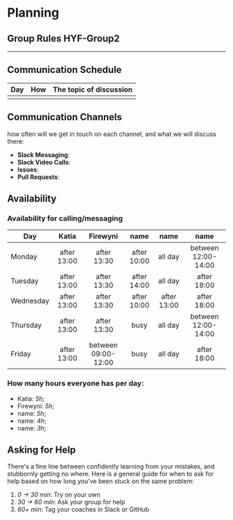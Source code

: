 # Planning

## Group Rules HYF-Group2

---

## Communication Schedule

| Day | How | The topic of discussion |
| --- | :-: | ----------------------- |
|     |     |                         |

## Communication Channels

how often will we get in touch on each channel, and what we will discuss there:

- **Slack Messaging**:
- **Slack Video Calls**:
- **Issues**:
- **Pull Requests**:

## Availability

### Availability for calling/messaging

| Day       |    Katia    |    Firewyni     |    name     |    name     |        name         |
| --------- | :---------: | :---------: | :---------: | :---------: | :-----------------: |
| Monday    | after 13:00 | after 13:30 | after 10:00 |   all day   | between 12:00-14:00 |
| Tuesday   | after 13:00  | after 13:30 | after 14:00 |   all day   |     after 18:00     |
| Wednesday | after 13:00 | after 13:30 | after 10:00 | after 13:00 |     after 18:00     |
| Thursday  | after 13:00   | after 13:30 |    busy     |   all day   | between 12:00-14:00 |
| Friday    | after 13:00  |   between 09:00-12:00   |    busy     |   all day   |     after 18:00     |

### How many hours everyone has per day:

- Katia: _5h_;
- Firewyni: _5h_;
- name: _5h_;
- name: _4h_;
- name: _3h_;

## Asking for Help

There's a fine line between confidently learning from your mistakes, and stubbornly getting no where. Here is a general guide for when to ask for help based on how long you've been stuck on the same problem:

1. _0 -> 30 min_: Try on your own
2. _30 -> 60 min_: Ask your group for help
3. _60+ min_: Tag your coaches in Slack or GitHub

